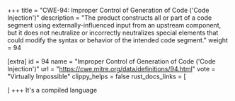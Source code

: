 +++
title = "CWE-94: Improper Control of Generation of Code ('Code Injection')"
description	= "The product constructs all or part of a code segment using externally-influenced input from an upstream component, but it does not neutralize or incorrectly neutralizes special elements that could modify the syntax or behavior of the intended code segment."
weight = 94

[extra]
id = 94
name = "Improper Control of Generation of Code ('Code Injection')"
url = "https://cwe.mitre.org/data/definitions/94.html"
vote = "Virtually Impossible"
clippy_helps = false
rust_docs_links = [
	
]
+++
It's a compiled language
